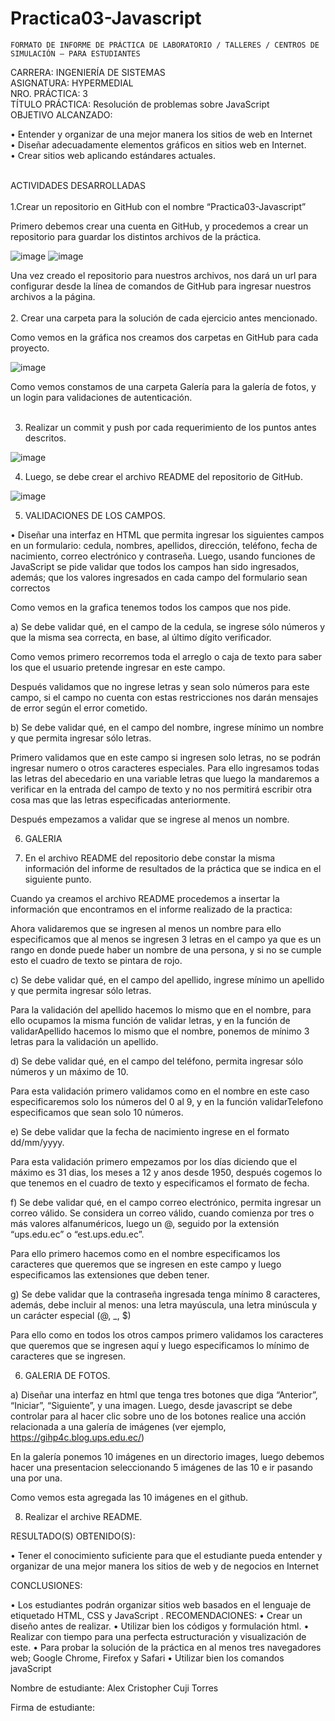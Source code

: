 # Practica03-Javascript

 
 	FORMATO DE INFORME DE PRÁCTICA DE LABORATORIO / TALLERES / CENTROS DE SIMULACIÓN – PARA ESTUDIANTES

CARRERA: INGENIERÍA DE SISTEMAS	<br>ASIGNATURA: HYPERMEDIAL
<br>NRO. PRÁCTICA:	3	<br>TÍTULO PRÁCTICA: Resolución de problemas sobre JavaScript
<br>OBJETIVO ALCANZADO:

•	Entender y organizar de una mejor manera los sitios de web en Internet <br>
•	Diseñar adecuadamente elementos gráficos en sitios web en Internet.<br> 
•	Crear sitios web aplicando estándares actuales. <br>

<br>
ACTIVIDADES DESARROLLADAS 
<br>
<br>
1.Crear un repositorio en GitHub con el nombre “Practica03-Javascript”

Primero debemos crear una cuenta en GitHub, y procedemos a crear un repositorio para guardar los distintos archivos de la práctica.
   
   ![image](https://user-images.githubusercontent.com/49664311/69188653-f4912780-0aea-11ea-851a-b1666eef78b8.png)
   ![image](https://user-images.githubusercontent.com/49664311/69188840-46d24880-0aeb-11ea-8556-4440bf5ab382.png)


Una vez creado el repositorio para nuestros archivos, nos dará un url para configurar desde la línea de comandos de GitHub para ingresar nuestros archivos a la página.<br><br>
2.	Crear una carpeta para la solución de cada ejercicio antes mencionado.<br>

Como vemos en la gráfica nos creamos dos carpetas en GitHub para cada proyecto.<br>

 ![image](https://user-images.githubusercontent.com/49664311/69189244-04f5d200-0aec-11ea-986f-e541cb72a240.png)

Como vemos constamos de una carpeta Galería para la galería de fotos, y un login para validaciones de autenticación. <br>
<br>

3.	Realizar un commit y push por cada requerimiento de los puntos antes descritos. <br>

![image](https://user-images.githubusercontent.com/49664311/69189388-3f5f6f00-0aec-11ea-8452-f288e0e1e266.png)


4.	Luego, se debe crear el archivo README del repositorio de GitHub.  <br>

![image](https://user-images.githubusercontent.com/49664311/69189448-61f18800-0aec-11ea-96df-8ca0e29093c0.png)


5.	VALIDACIONES DE LOS CAMPOS.
 
•	Diseñar una interfaz en HTML que permita ingresar los siguientes campos en un formulario: cedula, nombres, apellidos, dirección, teléfono, fecha de nacimiento, correo electrónico y contraseña. Luego, usando funciones de JavaScript se pide validar que todos los campos han sido ingresados, además; que los valores ingresados en cada campo del formulario sean correctos 

Como vemos en la grafica tenemos todos los campos que nos pide.

 


a)	Se debe validar qué, en el campo de la cedula, se ingrese sólo números y que la misma sea correcta, en base, al último dígito verificador. 






















Como vemos primero recorremos toda el arreglo o caja de texto para saber los que el usuario pretende ingresar en este campo.








































Después validamos que no ingrese letras y sean solo números para este campo, si el campo no cuenta con estas restricciones nos darán mensajes de error según el error cometido.
 


b)	Se debe validar qué, en el campo del nombre, ingrese mínimo un nombre y que permita ingresar sólo letras. 












Primero validamos que en este campo si ingresen solo letras, no se podrán ingresar numero o otros caracteres especiales. Para ello ingresamos todas las letras del abecedario en una variable letras que luego la mandaremos a verificar en la entrada del campo de texto y no nos permitirá escribir otra cosa mas que las letras especificadas anteriormente.

Después empezamos a validar que se ingrese al menos un nombre. 











6.	GALERIA


7.	En el archivo README del repositorio debe constar la misma información del informe de resultados de la práctica que se indica en el siguiente punto. 

Cuando ya creamos el archivo README procedemos a insertar la información que encontramos en el informe realizado de la practica:






Ahora validaremos que se ingresen al menos un nombre para ello especificamos que al menos se ingresen 3 letras en el campo ya que es un rango en donde puede haber un nombre de una persona, y si no se cumple esto el cuadro de texto se pintara de rojo.

 

 
c)	Se debe validar qué, en el campo del apellido, ingrese mínimo un apellido y que permita ingresar sólo letras. 












	






Para la validación del apellido hacemos lo mismo que en el nombre, para ello ocupamos la misma función de validar letras, y en la función de validarApellido hacemos lo mismo que el nombre, ponemos de mínimo 3 letras para la validación un apellido.

 

d)	Se debe validar qué, en el campo del teléfono, permita ingresar sólo números y un máximo de 10. 























Para esta validación primero validamos como en el nombre en este caso especificaremos solo los números del 0 al 9, y en la función validarTelefono especificamos que sean solo 10 números.

 
 
e)	Se debe validar que la fecha de nacimiento ingrese en el formato dd/mm/yyyy. 



	




































Para esta validación primero empezamos por los días diciendo que el máximo es 31 dias, los meses a 12 y anos desde 1950, después cogemos lo que tenemos en el cuadro de texto y especificamos el formato de fecha. 

 

f)	Se debe validar qué, en el campo correo electrónico, permita ingresar un correo válido. Se considera un correo válido, cuando comienza por tres o más valores alfanuméricos, luego un @, seguido por la extensión “ups.edu.ec” o “est.ups.edu.ec”. 






















Para ello primero hacemos como en el nombre especificamos los caracteres que queremos que se ingresen en este campo y luego especificamos las extensiones que deben tener.

 


g)	Se debe validar que la contraseña ingresada tenga mínimo 8 caracteres, además, debe incluir al menos: una letra mayúscula, una letra minúscula y un carácter especial (@, _, $) 
























Para ello como en todos los otros campos primero validamos los caracteres que queremos que se ingresen aquí y luego especificamos lo mínimo de caracteres que se ingresen.

6. GALERIA DE FOTOS.


a)	Diseñar una interfaz en html que tenga tres botones que diga “Anterior”, “Iniciar”, “Siguiente”, y una imagen. Luego, desde javascript se debe controlar para al hacer clic sobre uno de los botones realice una acción relacionada a una galería de imágenes (ver ejemplo, https://gihp4c.blog.ups.edu.ec/) 

 


En la galería ponemos 10 imágenes en un directorio images, luego debemos hacer una presentacion seleccionando 5 imágenes de las 10 e ir pasando una por una.

 

Como vemos esta agregada las 10 imágenes en el github.























































8.	Realizar el archive README.

 

RESULTADO(S) OBTENIDO(S):

•	Tener el conocimiento suficiente para que el estudiante pueda entender y organizar de una mejor manera los sitios de web y de negocios en Internet 



CONCLUSIONES:

•	Los estudiantes podrán organizar sitios web basados en el lenguaje de etiquetado HTML, CSS y JavaScript 
.
RECOMENDACIONES:
•	Crear un diseño antes de realizar.
•	Utilizar bien los códigos y formulación html.
•	Realizar con tiempo para una perfecta estructuración y visualización de este. 
•	Para probar la solución de la práctica en al menos tres navegadores web; Google Chrome, Firefox y Safari 
•	Utilizar bien los comandos javaScript

Nombre de estudiante: Alex Cristopher Cuji Torres


Firma de estudiante: 
                                         


